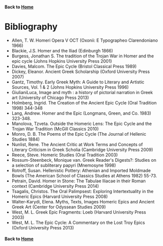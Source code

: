 
#### Back to [Home](https://brclar15.github.io/tabulaCapitolina/)

# Bibliography

- Allen, T. W. Homeri Opera V OCT (Oxonii: E Typographeo Clarendoniano 1966)
- Blackie, J.S. Homer and the Iliad (Edinburgh 1866)
- Burgess, Jonathan S. The tradition of the Trojan War in Homer and the epic cycle (Johns Hopkins University Press 2001)
- Davies, Malcom. The Epic Cycle (Bristol Classical Press 1989)
- Dickey, Eleanor. Ancient Greek Scholarship (Oxford University Press 2007)
- Gantz, Timothy. Early Greek Myth: A Guide to Literary and Artistic Sources, Vol. 1 & 2 (Johns Hopkins University Press 1996)
- GiulianiLuca, Image and myth : a history of pictorial narration in Greek art (University of Chicago Press 2013)
- Holmberg, Ingrid. The Creation of the Ancient Epic Cycle (Oral Tradition 1998) 344-348
- Lang, Andrew. Homer and the Epic (Longmans, Green, and Co. 1983) 323-348.
- Manolova, Tzveta. Outside the Homeric Lens: The Epic Cycle and the Trojan War Tradition (McGill Classics 2010)
- Monro, D. B. The Poems of the Epic Cycle (The Journal of Hellenic Studies 1884)
- Nunlist, Rene. The Ancient Critic at Work Terms and Concepts of Literary Criticism in Greek Scholia (Cambridge University Press 2009)
- Reece, Steve. Homeric Studies (Oral Tradition 2003)
- Rossum-Steenbeck, Monique van. Greek Reader's Digests?: Studies on a selection of subliterary papyri (Mnemosyne 1998)
- Rotroff, Susan. Hellenistic Pottery: Athenian and Imported Moldmade Bowls (The American School of Classics Studies at Athens 1982) 55-73.
- Petrain, David. Homer in Stone: The Tabulae Iliacae in their Roman context (Cambridge University Press 2014)
- Tsagalis, Christos. The Oral Palimpsest: Exploring Intertextuality in the Homeric Epics (Harvard University Press 2008)
- Walter-Karydi, Elena. Myths, Texts, Images Homeric Epics and Ancient Greek Art (Center for Odyssean Studies 2009)
- West, M. L. Greek Epic Fragments: Loeb (Harvard University Press 2003)
- West, M. L. The Epic Cycle: A Commentary on the Lost Troy Epics (Oxford University Press 2013)




#### Back to [Home](https://brclar15.github.io/tabulaCapitolina/)
